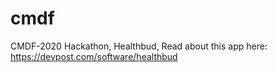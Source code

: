 # cmdf
CMDF-2020 Hackathon, Healthbud, 
Read about this app here: https://devpost.com/software/healthbud
